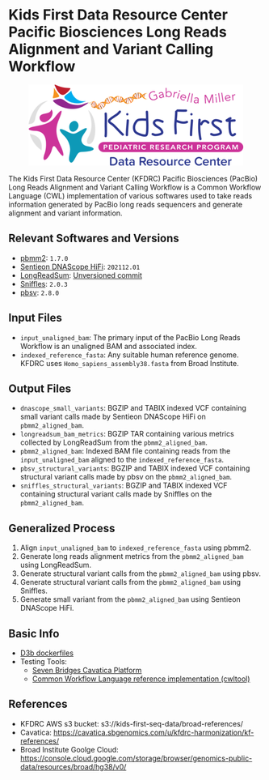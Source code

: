 # Kids First Data Resource Center Pacific Biosciences Long Reads Alignment and Variant Calling Workflow

<p align="center">
  <img src="https://github.com/d3b-center/d3b-research-workflows/raw/master/doc/kfdrc-logo-sm.png">
</p>

The Kids First Data Resource Center (KFDRC) Pacific Biosciences (PacBio)
Long Reads Alignment and Variant Calling Workflow is a Common Workflow Language
(CWL) implementation of various softwares used to take reads information
generated by PacBio long reads sequencers and generate alignment and variant
information.

## Relevant Softwares and Versions
- [pbmm2](https://github.com/PacificBiosciences/pbmm2#readme): `1.7.0`
- [Sentieon DNAScope HiFi](https://support.sentieon.com/manual/): `202112.01`
- [LongReadSum](https://github.com/WGLab/LongReadSum#readme): [Unversioned commit](https://github.com/WGLab/LongReadSum/commit/125cd78e49bc4a402d289baa687acf35b555d3e5)
- [Sniffles](https://github.com/fritzsedlazeck/Sniffles#readme): `2.0.3`
- [pbsv](https://github.com/PacificBiosciences/pbsv#readme): `2.8.0`

## Input Files
- `input_unaligned_bam`: The primary input of the PacBio Long Reads Workflow is an unaligned BAM and associated index.
- `indexed_reference_fasta`: Any suitable human reference genome. KFDRC uses `Homo_sapiens_assembly38.fasta` from Broad Institute.

## Output Files
- `dnascope_small_variants`: BGZIP and TABIX indexed VCF containing small variant calls made by Sentieon DNAScope HiFi on `pbmm2_aligned_bam`.
- `longreadsum_bam_metrics`: BGZIP TAR containing various metrics collected by LongReadSum from the `pbmm2_aligned_bam`.
- `pbmm2_aligned_bam`: Indexed BAM file containing reads from the `input_unaligned_bam` aligned to the `indexed_reference_fasta`.
- `pbsv_structural_variants`: BGZIP and TABIX indexed VCF containing structural variant calls made by pbsv on the `pbmm2_aligned_bam`.
- `sniffles_structural_variants`: BGZIP and TABIX indexed VCF containing structural variant calls made by Sniffles on the `pbmm2_aligned_bam`.

## Generalized Process
1. Align `input_unaligned_bam` to `indexed_reference_fasta` using pbmm2.
1. Generate long reads alignment metrics from the `pbmm2_aligned_bam` using LongReadSum.
1. Generate structural variant calls from the `pbmm2_aligned_bam` using pbsv.
1. Generate structural variant calls from the `pbmm2_aligned_bam` using Sniffles.
1. Generate small variant from the `pbmm2_aligned_bam` using Sentieon DNAScope HiFi.

## Basic Info
- [D3b dockerfiles](https://github.com/d3b-center/bixtools)
- Testing Tools:
    - [Seven Bridges Cavatica Platform](https://cavatica.sbgenomics.com/)
    - [Common Workflow Language reference implementation (cwltool)](https://github.com/common-workflow-language/cwltool/)

## References
- KFDRC AWS s3 bucket: s3://kids-first-seq-data/broad-references/
- Cavatica: https://cavatica.sbgenomics.com/u/kfdrc-harmonization/kf-references/
- Broad Institute Goolge Cloud: https://console.cloud.google.com/storage/browser/genomics-public-data/resources/broad/hg38/v0/
